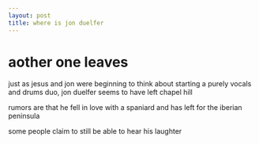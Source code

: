 ```yaml
---
layout: post
title: where is jon duelfer
---
```

# aother one leaves
just as jesus and jon were beginning to think about starting a purely vocals and drums duo, jon duelfer seems to have left chapel hill

rumors are that he fell in love with a spaniard and has left for the iberian peninsula

some people claim to still be able to hear his laughter